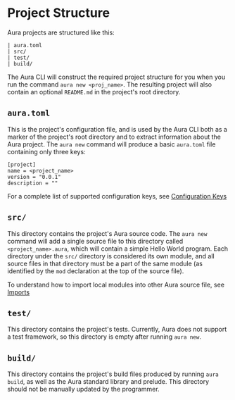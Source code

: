 # Project Structure

Aura projects are structured like this:
```
| aura.toml
| src/
| test/
| build/
```

The Aura CLI will construct the required project structure for you when you run the command `aura new <proj_name>`. The
resulting project will also contain an optional `README.md` in the project's root directory.

## `aura.toml`

This is the project's configuration file, and is used by the Aura CLI both as a marker of the project's root directory and
to extract information about the Aura project. The `aura new` command will produce a basic `aura.toml` file containing only
three keys:

```
[project]
name = <project_name>
version = "0.0.1"
description = ""
```

For a complete list of supported configuration keys, see [Configuration Keys](Configuration-Keys.md)

## `src/`

This directory contains the project's Aura source code. The `aura new` command will add a single source file to this
directory called `<project_name>.aura`, which will contain a simple Hello World program. Each directory under the `src/`
directory is considered its own module, and all source files in that directory must be a part of the same module (as identified
by the `mod` declaration at the top of the source file).

To understand how to import local modules into other Aura source file, see [Imports](Imports.md)

## `test/`

This directory contains the project's tests. Currently, Aura does not support a test framework, so this directory is empty
after running `aura new`.

## `build/`

This directory contains the project's build files produced by running `aura build`, as well as the Aura standard library
and prelude. This directory should not be manually updated by the programmer.